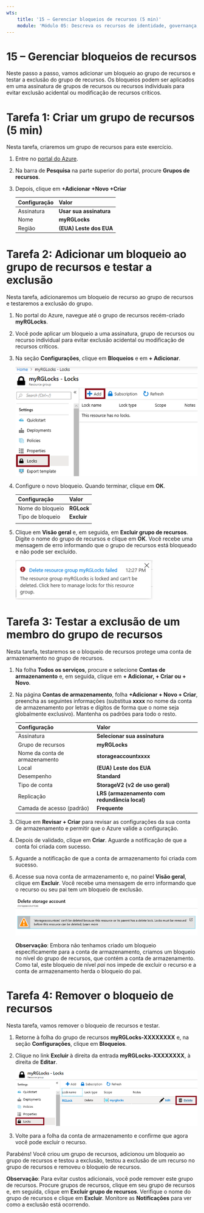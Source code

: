 ```yaml
---
wts:
    title: '15 – Gerenciar bloqueios de recursos (5 min)'
    module: 'Módulo 05: Descreva os recursos de identidade, governança, privacidade e conformidade'
---
```

# 15 – Gerenciar bloqueios de recursos

Neste passo a passo, vamos adicionar um bloqueio ao grupo de recursos e testar a exclusão do grupo de recursos. Os bloqueios podem ser aplicados em uma assinatura de grupos de recursos ou recursos individuais para evitar exclusão acidental ou modificação de recursos críticos.  

# Tarefa 1: Criar um grupo de recursos (5 min)

Nesta tarefa, criaremos um grupo de recursos para este exercício. 

1. Entre no [portal do Azure](https://portal.azure.com).

2. Na barra de **Pesquisa** na parte superior do portal, procure **Grupos de recursos**. 

3. Depois, clique em **+Adicionar +Novo +Criar** 

    | Configuração | Valor |
    | -- | -- |
    | Assinatura | **Usar sua assinatura** |
    | Nome | **myRGLocks** |
    | Região | **(EUA) Leste dos EUA** |
    

# Tarefa 2:  Adicionar um bloqueio ao grupo de recursos e testar a exclusão

Nesta tarefa, adicionaremos um bloqueio de recurso ao grupo de recursos e testaremos a exclusão do grupo. 

1. No portal do Azure, navegue até o grupo de recursos recém-criado **myRGLocks**.

2. Você pode aplicar um bloqueio a uma assinatura, grupo de recursos ou recurso individual para evitar exclusão acidental ou modificação de recursos críticos. 

3. Na seção **Configurações**, clique em **Bloqueios** e em **+ Adicionar**. 

    ![Captura de tela do grupo de recursos myRGLocks com exibição do painel Bloqueios.](../images/1601.png)

4. Configure o novo bloqueio. Quando terminar, clique em **OK**. 

    | Configuração | Valor |
    | -- | -- |
    | Nome do bloqueio | **RGLock** |
    | Tipo de bloqueio | **Excluir** |
    | | |

5. Clique em **Visão geral** e, em seguida, em **Excluir grupo de recursos**. Digite o nome do grupo de recursos e clique em **OK**. Você recebe uma mensagem de erro informando que o grupo de recursos está bloqueado e não pode ser excluído.

    ![Falha na captura de tela dos bloqueios de exclusão.](../images/1602.png)

# Tarefa 3: Testar a exclusão de um membro do grupo de recursos

Nesta tarefa, testaremos se o bloqueio de recursos protege uma conta de armazenamento no grupo de recursos. 

1. Na folha **Todos os serviços**, procure e selecione **Contas de armazenamento** e, em seguida, clique em **+ Adicionar, + Criar ou + Novo**. 

2. Na página **Contas de armazenamento**, folha **+Adicionar + Novo + Criar**, preencha as seguintes informações (substitua **xxxx** no nome da conta de armazenamento por letras e dígitos de forma que o nome seja globalmente exclusivo). Mantenha os padrões para todo o resto.

    | Configuração | Valor | 
    | --- | --- |
    | Assinatura | **Selecionar sua assinatura** |
    | Grupo de recursos | **myRGLocks** |
    | Nome da conta de armazenamento | **storageaccountxxxx** |
    | Local | **(EUA) Leste dos EUA**  |
    | Desempenho | **Standard** |
    | Tipo de conta | **StorageV2 (v2 de uso geral)** |
    | Replicação | **LRS (armazenamento com redundância local)** |
    | Camada de acesso (padrão) | **Frequente** |
   

3. Clique em **Revisar + Criar** para revisar as configurações da sua conta de armazenamento e permitir que o Azure valide a configuração. 

4. Depois de validado, clique em **Criar**. Aguarde a notificação de que a conta foi criada com sucesso. 

5.  Aguarde a notificação de que a conta de armazenamento foi criada com sucesso. 

6. Acesse sua nova conta de armazenamento e, no painel **Visão geral**, clique em **Excluir**. Você recebe uma mensagem de erro informando que o recurso ou seu pai tem um bloqueio de exclusão. 

    ![Captura de tela do erro ao excluir a conta de armazenamento.](../images/1603.png)

    **Observação**: Embora não tenhamos criado um bloqueio especificamente para a conta de armazenamento, criamos um bloqueio no nível do grupo de recursos, que contém a conta de armazenamento. Como tal, este bloqueio de nível *pai* nos impede de excluir o recurso e a conta de armazenamento herda o bloqueio do pai.

# Tarefa 4: Remover o bloqueio de recursos

Nesta tarefa, vamos remover o bloqueio de recursos e testar. 

1. Retorne à folha do grupo de recursos **myRGLocks-XXXXXXXX** e, na seção **Configurações**, clique em **Bloqueios**.
    
2. Clique no link **Excluir** à direita da entrada **myRGLocks-XXXXXXXX**, à direita de **Editar**.

    ![Captura de tela do bloqueio com o link Excluir destacado.](../images/1604.png)

3. Volte para a folha da conta de armazenamento e confirme que agora você pode excluir o recurso.

Parabéns! Você criou um grupo de recursos, adicionou um bloqueio ao grupo de recursos e testou a exclusão, testou a exclusão de um recurso no grupo de recursos e removeu o bloqueio de recursos. 

**Observação**: Para evitar custos adicionais, você pode remover este grupo de recursos. Procure grupos de recursos, clique em seu grupo de recursos e, em seguida, clique em **Excluir grupo de recursos**. Verifique o nome do grupo de recursos e clique em **Excluir**. Monitore as **Notificações** para ver como a exclusão está ocorrendo.
